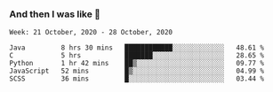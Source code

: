  ### And then I was like 🥱
<!--
**Mat2ja/Mat2ja** is a ✨ _special_ ✨ repository because its `README.md` (this file) appears on your GitHub profile.

Here are some ideas to get you started:

- 🔭 I’m currently working on ...
- 🌱 I’m currently learning ...
- 👯 I’m looking to collaborate on ...
- 🤔 I’m looking for help with ...
- 💬 Ask me about ...
- 📫 How to reach me: ...
- 😄 Pronouns: ...
- ⚡ Fun fact: ...
-->

<!--START_SECTION:waka-->
```text
Week: 21 October, 2020 - 28 October, 2020

Java         8 hrs 30 mins   ████████████░░░░░░░░░░░░░   48.61 % 
C            5 hrs           ███████░░░░░░░░░░░░░░░░░░   28.65 % 
Python       1 hr 42 mins    ██▒░░░░░░░░░░░░░░░░░░░░░░   09.77 % 
JavaScript   52 mins         █▒░░░░░░░░░░░░░░░░░░░░░░░   04.99 % 
SCSS         36 mins         █░░░░░░░░░░░░░░░░░░░░░░░░   03.44 % 
```
<!--END_SECTION:waka-->
